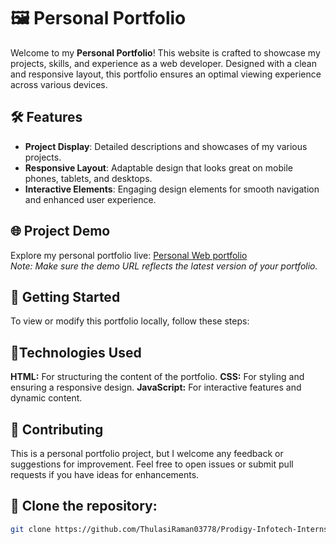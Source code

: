 # 🖼️ Personal Portfolio

Welcome to my **Personal Portfolio**! This website is crafted to showcase my projects, skills, and experience as a web developer. Designed with a clean and responsive layout, this portfolio ensures an optimal viewing experience across various devices.

## 🛠️ Features

- **Project Display**: Detailed descriptions and showcases of my various projects.
- **Responsive Layout**: Adaptable design that looks great on mobile phones, tablets, and desktops.
- **Interactive Elements**: Engaging design elements for smooth navigation and enhanced user experience.

## 🌐 Project Demo

Explore my personal portfolio live: [Personal Web portfolio](https://prodigyinfotechinternship-portfolio.netlify.app/#home)  
*Note: Make sure the demo URL reflects the latest version of your portfolio.*

## 🚀 Getting Started

To view or modify this portfolio locally, follow these steps:
   
## 🔧Technologies Used

**HTML:** For structuring the content of the portfolio.
**CSS:** For styling and ensuring a responsive design.
**JavaScript:** For interactive features and dynamic content.


## 📝 Contributing

This is a personal portfolio project, but I welcome any feedback or suggestions for improvement. Feel free to open issues or submit pull requests if you have ideas for enhancements.

## 🚀 Clone the repository:
   ```bash
   git clone https://github.com/ThulasiRaman03778/Prodigy-Infotech-Internship/tree/main/PRODIGY_WD_04

